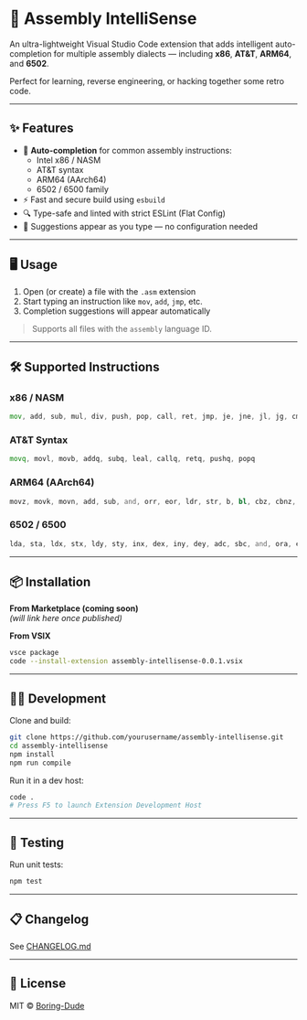 # 🧠 Assembly IntelliSense

An ultra-lightweight Visual Studio Code extension that adds intelligent auto-completion for multiple assembly dialects — including **x86**, **AT&T**, **ARM64**, and **6502**.

Perfect for learning, reverse engineering, or hacking together some retro code.

---

## ✨ Features

- 🔧 **Auto-completion** for common assembly instructions:
  - Intel x86 / NASM
  - AT&T syntax
  - ARM64 (AArch64)
  - 6502 / 6500 family
- ⚡ Fast and secure build using `esbuild`
- 🔍 Type-safe and linted with strict ESLint (Flat Config)
- 🧠 Suggestions appear as you type — no configuration needed

---

## 🖥️ Usage

1. Open (or create) a file with the `.asm` extension
2. Start typing an instruction like `mov`, `add`, `jmp`, etc.
3. Completion suggestions will appear automatically

> Supports all files with the `assembly` language ID.

---

## 🛠️ Supported Instructions

### x86 / NASM
```asm
mov, add, sub, mul, div, push, pop, call, ret, jmp, je, jne, jl, jg, cmp, lea, inc, dec, xor, and, or, not, shl, shr, nop
```
### AT&T Syntax
```asm
movq, movl, movb, addq, subq, leal, callq, retq, pushq, popq
```
### ARM64 (AArch64)
```asm
movz, movk, movn, add, sub, and, orr, eor, ldr, str, b, bl, cbz, cbnz, ret, stp, ldp
```
### 6502 / 6500

```asm
lda, sta, ldx, stx, ldy, sty, inx, dex, iny, dey, adc, sbc, and, ora, eor, jmp, jsr, rts, beq, bne, bit, php, plp

````

---

## 📦 Installation

**From Marketplace (coming soon)**  
*(will link here once published)*

**From VSIX**

```bash
vsce package
code --install-extension assembly-intellisense-0.0.1.vsix
````

---

## 👨‍💻 Development

Clone and build:

```bash
git clone https://github.com/yourusername/assembly-intellisense.git
cd assembly-intellisense
npm install
npm run compile
```

Run it in a dev host:

```bash
code .
# Press F5 to launch Extension Development Host
```

---

## 🧪 Testing

Run unit tests:

```bash
npm test
```

---

## 📋 Changelog

See [CHANGELOG.md](./CHANGELOG.md)

---

## 📄 License

MIT © [Boring-Dude](https://github.com/Boring-Dude)
